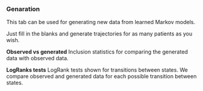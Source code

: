 ### Genaration

This tab can be used for generating new data from learned Markov models.

Just fill in the blanks and generate trajectories for as many patients as you wish.


**Observed vs generated**
Inclusion statistics for comparing the generated data with observed data.


**LogRanks tests**
LogRank tests shown for transitions between states. We compare observed and generated data for each possible transition between states.



